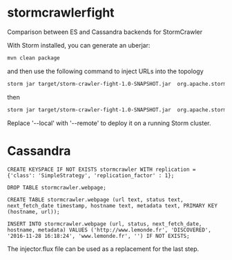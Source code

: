 # stormcrawlerfight
Comparison between ES and Cassandra backends for StormCrawler


With Storm installed, you can generate an uberjar:

``` sh
mvn clean package
```

and then use the following command to inject URLs into the topology

``` sh
storm jar target/storm-crawler-fight-1.0-SNAPSHOT.jar  org.apache.storm.flux.Flux --local injector.flux
```

then 

``` sh
storm jar target/storm-crawler-fight-1.0-SNAPSHOT.jar  org.apache.storm.flux.Flux --local crawler.flux
```

Replace '--local' with '--remote' to deploy it on a running Storm cluster.



# Cassandra

```
CREATE KEYSPACE IF NOT EXISTS stormcrawler WITH replication = {'class': 'SimpleStrategy', 'replication_factor' : 1};

DROP TABLE stormcrawler.webpage;

CREATE TABLE stormcrawler.webpage (url text, status text, next_fetch_date timestamp, hostname text, metadata text, PRIMARY KEY (hostname, url));

INSERT INTO stormcrawler.webpage (url, status, next_fetch_date, hostname, metadata) VALUES ('http://www.lemonde.fr', 'DISCOVERED', '2016-11-28 16:18:24', 'www.lemonde.fr', '') IF NOT EXISTS;
```

The injector.flux file can be used as a replacement for the last step. 
